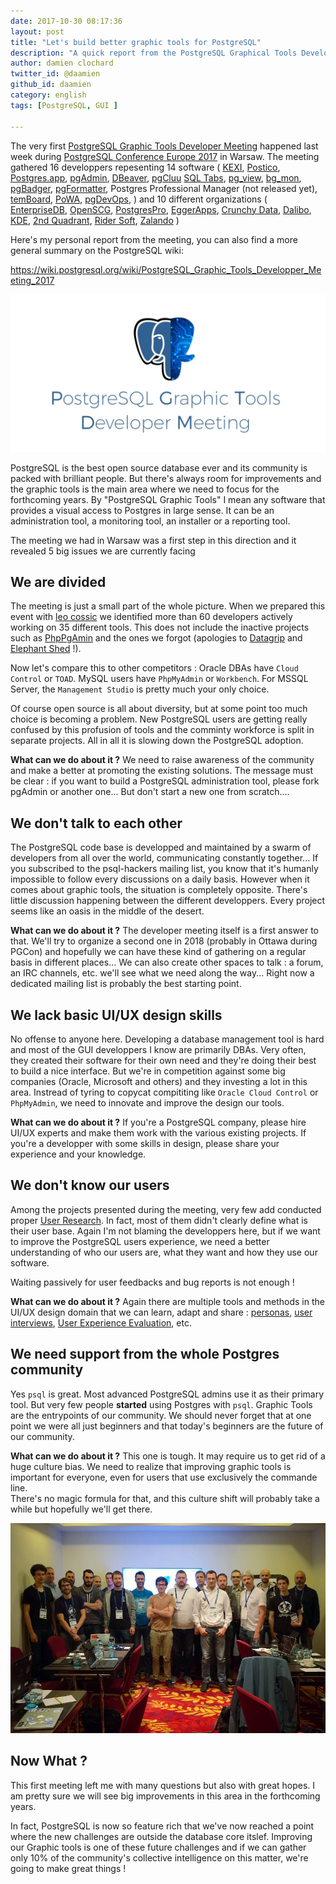 ```yaml
---
date: 2017-10-30 08:17:36
layout: post
title: "Let's build better graphic tools for PostgreSQL" 
description: "A quick report from the PostgreSQL Graphical Tools Developers Meeting"
author: damien clochard
twitter_id: @daamien
github_id: daamien
category: english
tags: [PostgreSQL, GUI ]

---
```


The very first [PostgreSQL Graphic Tools Developer
Meeting](https://wiki.postgresql.org/wiki/PostgreSQL_Graphic_Tools_Developper_Meeting_2017) 
happened last week during [PostgreSQL Conference Europe 2017](https://2017.pgconf.eu) 
in Warsaw. The meeting gathered 16 developpers repesenting 14 software (
[KEXI](http://www.kexi-project.org/), 
[Postico](https://eggerapps.at/postico/),
[Postgres.app](https://postgresapp.com/), 
[pgAdmin](https://www.pgadmin.org/), 
[DBeaver](https://dbeaver.jkiss.org/), 
[pgCluu](http://pgcluu.darold.net/)
[SQL Tabs](https://www.sqltabs.com/), 
[pg_view](https://github.com/zalando/pg_view), 
[bg_mon](https://github.com/CyberDem0n/bg_mon), 
[pgBadger](http://dalibo.github.io/pgbadger/), 
[pgFormatter](https://github.com/darold/pgFormatter),
Postgres Professional Manager (not released yet), 
[temBoard](http://temboard.io/),
[PoWA](http://dalibo.github.io/powa/), 
[pgDevOps](https://www.openscg.com/bigsql/pgdevops/), 
) 
and 10 different organizations (
[EnterpriseDB](https://www.enterprisedb.com/), 
[OpenSCG](https://www.openscg.com/), 
[PostgresPro](https://postgrespro.com/), 
[EggerApps](https://eggerapps.at/), 
[Crunchy Data](https://www.crunchydata.com/), 
[Dalibo](https://dalibo.com/),
[KDE](http://kde.org/), 
[2nd Quadrant](https://www.2ndquadrant.com),
[Rider Soft](https://dbeaver.com/contacts/),
[Zalando](https://www.zalando.fr/)
)

Here's my personal report from the meeting, you can also find a more general summary on the PostgreSQL wiki: 

<https://wiki.postgresql.org/wiki/PostgreSQL_Graphic_Tools_Developper_Meeting_2017>

<!--MORE-->

[![PostgreSQL Graphic Tools Developer Meeting](/_images/pgtdm.jpg)](https://wiki.postgresql.org/wiki/PostgreSQL_Graphic_Tools_Developper_Meeting_2017)

PostgreSQL is the best open source database ever and its community is packed
with brilliant people. But there's always room for improvements and the graphic
tools is the main area where we need to focus for the forthcoming years. By
"PostgreSQL Graphic Tools" I mean any software that provides a visual access to
Postgres in large sense. It can be an administration tool, a monitoring tool, an installer or a reporting tool.    

The meeting we had in Warsaw was a first step in this direction and it revealed
5 big issues we are currently facing

We are divided
-------------------------------------------------------------------------------

The meeting is just a small part of the whole picture. When we prepared this
event with [leo cossic](https://github.com/leorenc) we identified more than 60 developers 
actively working on 35 different tools. This does not include the inactive
projects such as [PhpPgAmin](http://phppgadmin.sourceforge.net/) and the ones we 
forgot (apologies to 
[Datagrip](https://www.jetbrains.com/datagrip/) 
and [Elephant Shed](https://github.com/credativ/elephant-shed) !).

Now let's compare this to other competitors : Oracle DBAs have `Cloud Control` or
`TOAD`. MySQL users have `PhpMyAdmin` or `Workbench`. For MSSQL
Server, the `Management Studio` is pretty much your only choice.

Of course open source is all about diversity, but at some point too much choice is
becoming a problem. New PostgreSQL users are getting really confused by this
profusion of tools and the comminty workforce is split in separate projects. 
All in all it is slowing down the PostgreSQL adoption.

__What can we do about it ?__ We need to raise awareness of the community and
make a better at promoting the existing solutions. The message must be clear :
if you want to build a PostgreSQL administration tool, please fork pgAdmin or
another one... But don't start a new one from scratch....


We don't talk to each other
-------------------------------------------------------------------------------

The PostgreSQL code base is developped and maintained by a swarm of developers
from all over the world, communicating constantly together... If you subscribed
to the psql-hackers mailing list, you know that it's humanly impossible to
follow every discussions on a daily basis. However when it comes about graphic
tools, the situation is completely opposite. There's little discussion happening
between the different developpers. Every project seems like an oasis in the
middle of the desert.

__What can we do about it ?__ The developer meeting itself is a first answer to
that. We'll try to organize a second one in 2018 (probably in Ottawa during
PGCon) and hopefully we can have these kind of gathering on a regular basis in
different places... We can also create other spaces to talk : a forum, an IRC
channels, etc. we'll see what we need along the way...  Right now a dedicated 
mailing list is probably the best starting point.




We lack basic UI/UX design skills 
-------------------------------------------------------------------------------

No offense to anyone here. Developing a database management tool is hard and most of
the GUI developpers I know are primarily DBAs. Very often, they created their 
software for their own need and they're doing their best to build a nice 
interface. But we're in competition against some big companies (Oracle, 
Microsoft and others) and they investing a lot in this area. Instread of tyring
to copycat compititing like `Oracle Cloud Control` or `PhpMyAdmin`, we need to 
innovate and improve the design our tools.

__What can we do about it ?__ If you're a PostgreSQL company, please hire UI/UX
experts and make them work with the various existing projects. If you're a
developper with some skills in design, please share your experience and your
knowledge.  

We don't know our users
-------------------------------------------------------------------------------

Among the projects presented during the meeting, very few add conducted proper
[User Research](https://en.wikipedia.org/wiki/User_Research). In fact, most of
them didn't clearly define what is their user base. Again I'm not blaming the 
developpers here, but if we want to improve the PostgreSQL users experience, we 
need a better understanding of who our users are, what they want and how they 
use our software.  

Waiting passively for user feedbacks and bug reports is not enough !

__What can we do about it ?__ Again there are multiple tools and methods in the 
UI/UX design domain that we can learn, adapt and share : 
[personas](https://en.wikipedia.org/wiki/Persona_(user_experience)), 
[user interviews](https://www.interaction-design.org/literature/article/how-to-conduct-user-interviews), 
[User Experience Evaluation](https://en.wikipedia.org/wiki/User_experience_evaluation),
etc.




We need support from the whole Postgres community
-------------------------------------------------------------------------------

Yes `psql` is great. Most advanced PostgreSQL admins use it as their primary
tool. But very few people **started** using Postgres with `psql`. Graphic Tools
are the entrypoints of our community. We should never forget that at one point
we were all just beginners and that today's beginners are the future of our
community.


__What can we do about it ?__  This one is tough. It may require us to get rid
of a huge culture bias. We need to realize that improving graphic tools is
important for everyone, even for users that use exclusively the commande line.  
There's no magic formula for that, and this culture shift will probably take a
while but hopefully we'll get there.


[![PostgreSQL Graphic Tools Developer Meeting](/_images/pgtdm_group_photo_2017.jpg)](https://wiki.postgresql.org/wiki/PostgreSQL_Graphic_Tools_Developper_Meeting_2017)

Now What ? 
-------------------------------------------------------------------------------

This first meeting left me with many questions but also with great hopes. I am 
pretty sure we will see big improvements in this area in the forthcoming years.

In fact, PostgreSQL is now so feature rich that we've now reached a point where 
the new challenges are outside the database core itslef. Improving our 
Graphic tools is one of these future challenges and if we can gather only 10% 
of the community's collective intelligence on this matter, we're going to make 
great things !





